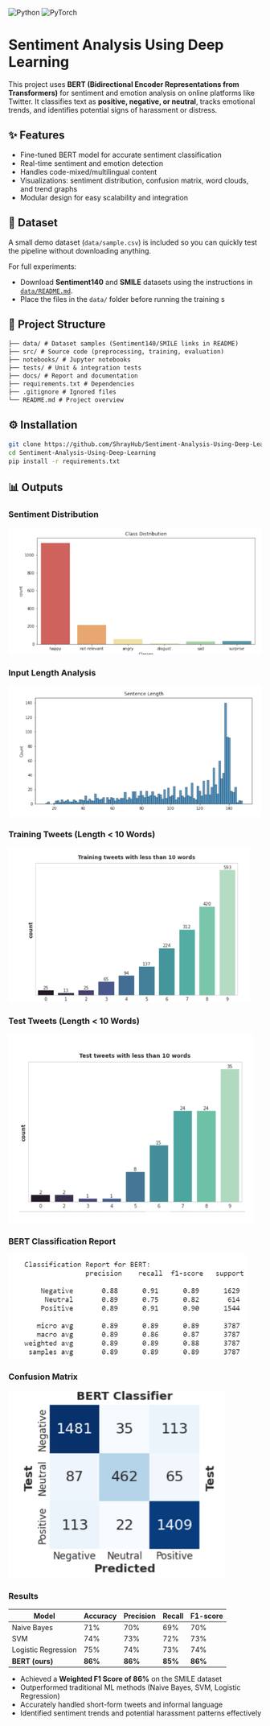 
![Python](https://img.shields.io/badge/Python-3.10-blue.svg)
![PyTorch](https://img.shields.io/badge/PyTorch-2.0-red.svg)

# Sentiment Analysis Using Deep Learning

This project uses **BERT (Bidirectional Encoder Representations from Transformers)** for sentiment and emotion analysis on online platforms like Twitter. It classifies text as **positive, negative, or neutral**, tracks emotional trends, and identifies potential signs of harassment or distress.


## ✨ Features
- Fine-tuned BERT model for accurate sentiment classification  
- Real-time sentiment and emotion detection  
- Handles code-mixed/multilingual content  
- Visualizations: sentiment distribution, confusion matrix, word clouds, and trend graphs  
- Modular design for easy scalability and integration  


## 📂 Dataset

A small demo dataset (`data/sample.csv`) is included so you can quickly test the pipeline without downloading anything.

For full experiments:  
- Download **Sentiment140** and **SMILE** datasets using the instructions in [`data/README.md`](data/README.md).  
- Place the files in the `data/` folder before running the training s


## 📂 Project Structure
```
├── data/ # Dataset samples (Sentiment140/SMILE links in README)
├── src/ # Source code (preprocessing, training, evaluation)
├── notebooks/ # Jupyter notebooks
├── tests/ # Unit & integration tests
├── docs/ # Report and documentation
├── requirements.txt # Dependencies
├── .gitignore # Ignored files
└── README.md # Project overview
```

## ⚙️ Installation
```bash
git clone https://github.com/ShrayHub/Sentiment-Analysis-Using-Deep-Learning
cd Sentiment-Analysis-Using-Deep-Learning
pip install -r requirements.txt
```

## 📊 Outputs 

### Sentiment Distribution
![Emotion Distribution](emotion_distribution.png)

### Input Length Analysis
![Input Length](input_length.png)

### Training Tweets (Length < 10 Words)
![Training Tweets](train_tweets.png)

### Test Tweets (Length < 10 Words)
![Test Tweets](test_tweets.png)

### BERT Classification Report
![Classification Report](classification_report.png)

### Confusion Matrix
![Confusion Matrix](confusion_matrix.png)


### Results

| Model              | Accuracy | Precision | Recall | F1-score |
|--------------------|----------|-----------|--------|----------|
| Naive Bayes        | 71%      | 70%       | 69%    | 70%      |
| SVM                | 74%      | 73%       | 72%    | 73%      |
| Logistic Regression| 75%      | 74%       | 73%    | 74%      |
| **BERT (ours)**    | **86%**  | **86%**   | **85%**| **86%**  |


- Achieved a **Weighted F1 Score of 86%** on the SMILE dataset  
- Outperformed traditional ML methods (Naive Bayes, SVM, Logistic Regression)  
- Accurately handled short-form tweets and informal language  
- Identified sentiment trends and potential harassment patterns effectively
